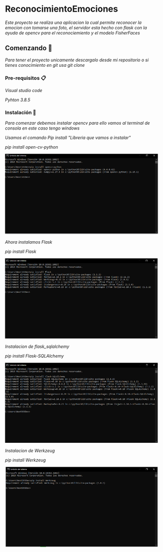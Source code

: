 # ReconocimientoEmociones
_Este proyecto se realiza una aplicacion la cual permite reconocer la emocion con tomarse una foto, el servidor esta hecho con flask con la ayuda de opencv para el reconociemiento
y el modelo FisherFaces_

## Comenzando 🚀

_Para tener el proyecto unicamente descargalo desde mi repositorio o si tienes conocimiento en git usa git clone_

### Pre-requisitos 📋

_Visual studio code_

_Pyhton 3.8.5_

### Instalación 🔧

_Para comenzar debemos instalar opencv para ello vamos al terminal de consola en este caso tengo windows_

_Usamos el comando Pip install  "Libreria que vamos a instalar"_

_pip install open-cv-python_

![Alt text](https://raw.githubusercontent.com/AngelC01/Imagenes/master/image.png)

_Ahora instalamos Flask_

_pip install Flask_    

![Alt text](https://raw.githubusercontent.com/AngelC01/Imagenes/master/installFlask.PNG)

_Instalacion de flask_sqlalchemy_

_pip install Flask-SQLAlchemy_

![Alt text](https://raw.githubusercontent.com/AngelC01/Imagenes/master/FlaskAchemy.PNG)

_Instalacion de Werkzeug_

_pip install Werkzeug_

![Alt text](https://raw.githubusercontent.com/AngelC01/Imagenes/master/Werkzeug.PNG)





